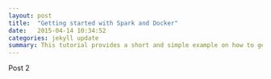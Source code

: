 ```yaml
---
layout: post
title:  "Getting started with Spark and Docker"
date:   2015-04-14 10:34:52
categories: jekyll update
summary: This tutorial provides a short and simple example on how to get started with Java development on Docker. Spark was chosen for the tutorial because it can <em>"get you started with minimal overhead and upfront knowledge"</em> The tutorial is written by <a href="https://giantswarm.io/" target="_blank">GiantSwarm</a>'s&nbsp;</span>Matthias Lübken and originally appeared on their <a href="http://blog.giantswarm.io/getting-started-with-java-development-on-docker" target="_blank">blog</a>.
---
```


Post 2
